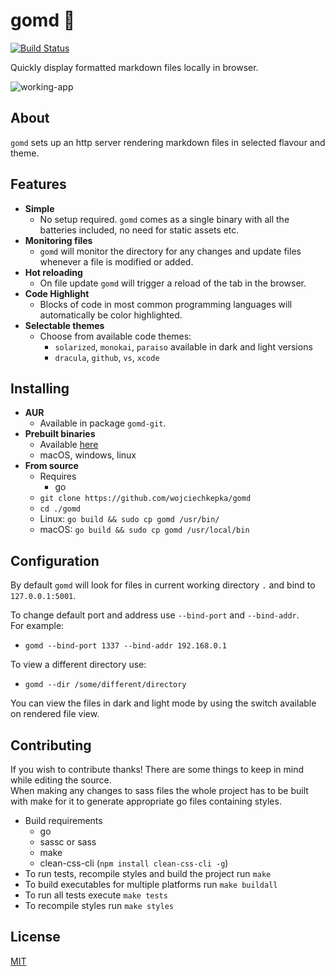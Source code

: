 # gomd 📘

[![Build Status](https://travis-ci.org/wojciechkepka/gomd.svg?branch=master)](https://travis-ci.org/wojciechkepka/gomd)

Quickly display formatted markdown files locally in browser.  

![working-app](https://raw.githubusercontent.com/wojciechkepka/gomd/master/assets/gomd.gif)

## About
`gomd` sets up an http server rendering markdown files in selected flavour and theme.  

## Features
- **Simple**
  - No setup required. `gomd` comes as a single binary with all the batteries included, no need for static assets etc.
- **Monitoring files**
  - `gomd` will monitor the directory for any changes and update files whenever a file is modified or added.
- **Hot reloading**
  - On file update `gomd` will trigger a reload of the tab in the browser.
- **Code Highlight**
  - Blocks of code in most common programming languages will automatically be color highlighted.
- **Selectable themes**
  - Choose from available code themes:
    - `solarized`, `monokai`, `paraiso` available in dark and light versions
    - `dracula`, `github`, `vs`, `xcode`

## Installing
 - **AUR**
   - Available in package `gomd-git`.
 - **Prebuilt binaries**
   - Available [here](https://github.com/wojciechkepka/gomd/releases)
   - macOS, windows, linux
 - **From source**
   - Requires
     - go
   - `git clone https://github.com/wojciechkepka/gomd`
   - `cd ./gomd`
   - Linux: `go build && sudo cp gomd /usr/bin/`
   - macOS: `go build && sudo cp gomd /usr/local/bin`

## Configuration
By default `gomd` will look for files in current working directory `.` and bind to `127.0.0.1:5001`.  

To change default port and address use `--bind-port` and `--bind-addr`.  
For example:  
 - `gomd --bind-port 1337 --bind-addr 192.168.0.1`

To view a different directory use:  
 - `gomd --dir /some/different/directory`

You can view the files in dark and light mode by using the switch available on rendered file view.

## Contributing
If you wish to contribute thanks! There are some things to keep in mind while editing the source.  
When making any changes to sass files the whole project has to be built with make for it to 
generate appropriate go files containing styles.  

 - Build requirements
   - go
   - sassc or sass
   - make
   - clean-css-cli (`npm install clean-css-cli -g`)
 - To run tests, recompile styles and build the project run `make`
 - To build executables for multiple platforms run `make buildall`
 - To run all tests execute `make tests`
 - To recompile styles run `make styles`

## License
[MIT](https://github.com/wojciechkepka/gomd/blob/master/LICENSE)
